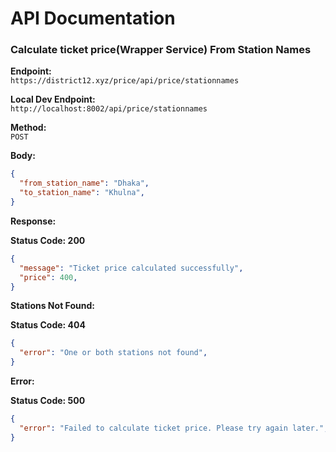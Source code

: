 # API Documentation

### Calculate ticket price(Wrapper Service) From Station Names
**Endpoint:**  
`https://district12.xyz/price/api/price/stationnames`

**Local Dev Endpoint:**  
`http://localhost:8002/api/price/stationnames`

**Method:**  
`POST`

**Body:**
```json
{
  "from_station_name": "Dhaka",
  "to_station_name": "Khulna",
}
```

**Response:**

**Status Code: 200**
```json
{
  "message": "Ticket price calculated successfully",
  "price": 400,
}
```

**Stations Not Found:**

**Status Code: 404**
```json
{
  "error": "One or both stations not found",
}
```

**Error:**

**Status Code: 500**
```json
{
  "error": "Failed to calculate ticket price. Please try again later.",
}
```